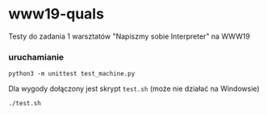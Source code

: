 # www19-quals

Testy do zadania 1 warsztatów "Napiszmy sobie Interpreter" na WWW19

### uruchamianie
```
python3 -m unittest test_machine.py
```
Dla wygody dołączony jest skrypt `test.sh` (może nie działać na Windowsie)
```
./test.sh
```
